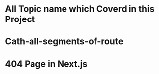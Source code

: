 <h1>All Topic name which Coverd in this Project </h1>

# Cath-all-segments-of-route

# 404 Page in Next.js
